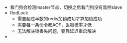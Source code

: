 - 看门狗会检测master节点，切换之后看门狗没有监控slave
- RedLock
	- 需要超过半数的redis加锁成功才算加锁成功
	- 需要每一条命令都AOF，丢锁概率才低
	- 无法解决锁丢失问题，要靠延迟重启解决
-